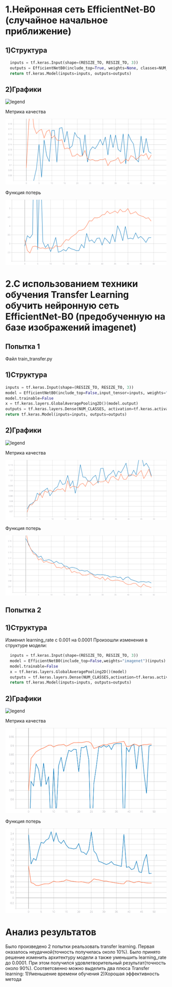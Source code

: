 # 1.Нейронная сеть EfficientNet-B0 (случайное начальное приближение)
## 1)Структура
```python
  inputs = tf.keras.Input(shape=(RESIZE_TO, RESIZE_TO, 3))
  outputs = EfficientNetB0(include_top=True, weights=None, classes=NUM_CLASSES)(inputs)
  return tf.keras.Model(inputs=inputs, outputs=outputs)
```
## 2)Графики
![legend](https://user-images.githubusercontent.com/80068414/111124753-ea1d5b80-8581-11eb-8f4e-7cbae7714e62.png)

Метрика качества

![acc_1](https://github.com/EugenTrifonov/lab_2/blob/main/graphs/epoch_categorical_accuracy_1.svg)

Функция потерь

![loss_1](https://github.com/EugenTrifonov/lab_2/blob/main/graphs/epoch_loss_1.svg)
# 2.С использованием техники обучения Transfer Learning  обучить нейронную сеть EfficientNet-B0 (предобученную на базе изображений imagenet)
## Попытка 1
Файл train_transfer.py
## 1)Структура
```python
inputs = tf.keras.Input(shape=(RESIZE_TO, RESIZE_TO, 3))
model = EfficientNetB0(include_top=False,input_tensor=inputs, weights="imagenet")
model.trainable=False
x = tf.keras.layers.GlobalAveragePooling2D()(model.output)
outputs = tf.keras.layers.Dense(NUM_CLASSES, activation=tf.keras.activations.softmax)(x)
return tf.keras.Model(inputs=inputs, outputs=outputs)
```
## 2)Графики
![legend](https://user-images.githubusercontent.com/80068414/111124753-ea1d5b80-8581-11eb-8f4e-7cbae7714e62.png)

Метрика качества

![acc_2](https://github.com/EugenTrifonov/lab_2/blob/main/graphs/epoch_categorical_accuracy_2.svg)

Функция потерь

![loss_2](https://github.com/EugenTrifonov/lab_2/blob/main/graphs/epoch_loss_2.svg)

## Попытка 2

## 1)Структура
Изменил learning_rate с 0.001 на 0.0001
Произошли изменения в структуре модели: 
```python
  inputs = tf.keras.Input(shape=(RESIZE_TO, RESIZE_TO, 3))
  model = EfficientNetB0(include_top=False,weights="imagenet")(inputs)
  model.trainable=False
  x = tf.keras.layers.GlobalAveragePooling2D()(model)
  outputs = tf.keras.layers.Dense(NUM_CLASSES,activation=tf.keras.activations.softmax)(x)
  return tf.keras.Model(inputs=inputs, outputs=outputs)
```
## 2)Графики
![legend](https://user-images.githubusercontent.com/80068414/111124753-ea1d5b80-8581-11eb-8f4e-7cbae7714e62.png)

Метрика качества

![acc_3](https://github.com/EugenTrifonov/lab_2/blob/main/graphs/epoch_categorical_accuracy_transfer.svg)

Функция потерь

![loss_3](https://github.com/EugenTrifonov/lab_2/blob/main/graphs/epoch_loss_transfer.svg)

# Анализ результатов
Было произведено 2 попытки реальзовать transfer learning. Первая оказалось неудачной(точность получилась около 10%). Было принято решение изменить архитектуру модели а также уменьшить learning_rate до 0.0001. При этом получился удовлетворительный результат(точность около 90%). Соответсвенно можно выделить два плюса Transfer learning:
1)Уменьшение времени обучения
2)Хорошая эффективность метода
